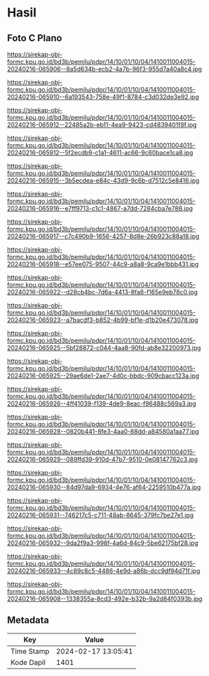 # Hasil

## Foto C Plano

https://sirekap-obj-formc.kpu.go.id/bd3b/pemilu/pdpr/14/10/01/10/04/1410011004015-20240216-065906--8a5d634b-ecb2-4a7b-96f3-955d7a40a8c4.jpg

https://sirekap-obj-formc.kpu.go.id/bd3b/pemilu/pdpr/14/10/01/10/04/1410011004015-20240216-065910--6a193543-758e-49f1-8784-c3d032de3e92.jpg

https://sirekap-obj-formc.kpu.go.id/bd3b/pemilu/pdpr/14/10/01/10/04/1410011004015-20240216-065912--22485a2b-eb11-4ea9-9423-cd4839401f8f.jpg

https://sirekap-obj-formc.kpu.go.id/bd3b/pemilu/pdpr/14/10/01/10/04/1410011004015-20240216-065912--5f2ecdb9-c1a1-4611-ac66-9c60bace1ca8.jpg

https://sirekap-obj-formc.kpu.go.id/bd3b/pemilu/pdpr/14/10/01/10/04/1410011004015-20240216-065915--3b5ecdea-e84c-43d9-9c6b-d7512c5e8416.jpg

https://sirekap-obj-formc.kpu.go.id/bd3b/pemilu/pdpr/14/10/01/10/04/1410011004015-20240216-065916--e7ff9713-c1c1-4867-a7dd-7284cba7e788.jpg

https://sirekap-obj-formc.kpu.go.id/bd3b/pemilu/pdpr/14/10/01/10/04/1410011004015-20240216-065917--c7c490b9-1656-4257-8d8e-26b923c88a18.jpg

https://sirekap-obj-formc.kpu.go.id/bd3b/pemilu/pdpr/14/10/01/10/04/1410011004015-20240216-065918--e57ee075-9507-44c9-a8a8-9ca9e1bbb431.jpg

https://sirekap-obj-formc.kpu.go.id/bd3b/pemilu/pdpr/14/10/01/10/04/1410011004015-20240216-065922--d28cb4bc-7d6a-4413-8fa8-f165e9eb78c0.jpg

https://sirekap-obj-formc.kpu.go.id/bd3b/pemilu/pdpr/14/10/01/10/04/1410011004015-20240216-065923--a7bacdf3-b852-4b99-bf1e-d1b20e473078.jpg

https://sirekap-obj-formc.kpu.go.id/bd3b/pemilu/pdpr/14/10/01/10/04/1410011004015-20240216-065925--5bf28872-c044-4aa8-90fd-ab8e32200973.jpg

https://sirekap-obj-formc.kpu.go.id/bd3b/pemilu/pdpr/14/10/01/10/04/1410011004015-20240216-065925--29ae6de1-2ae7-4d0c-bbdc-909cbacc123a.jpg

https://sirekap-obj-formc.kpu.go.id/bd3b/pemilu/pdpr/14/10/01/10/04/1410011004015-20240216-065926--4ff41039-f139-4de9-8eac-f96488c569a3.jpg

https://sirekap-obj-formc.kpu.go.id/bd3b/pemilu/pdpr/14/10/01/10/04/1410011004015-20240216-065928--0820b441-8fe3-4aa0-88dd-a84580a1aa77.jpg

https://sirekap-obj-formc.kpu.go.id/bd3b/pemilu/pdpr/14/10/01/10/04/1410011004015-20240216-065929--089ffd39-910d-47b7-9510-0e08147762c3.jpg

https://sirekap-obj-formc.kpu.go.id/bd3b/pemilu/pdpr/14/10/01/10/04/1410011004015-20240216-065930--84d97da9-6934-4e76-af64-2259510b477a.jpg

https://sirekap-obj-formc.kpu.go.id/bd3b/pemilu/pdpr/14/10/01/10/04/1410011004015-20240216-065931--746217c5-c711-48ab-8645-379fc7be27e1.jpg

https://sirekap-obj-formc.kpu.go.id/bd3b/pemilu/pdpr/14/10/01/10/04/1410011004015-20240216-065932--9da2f9a3-998f-4a6d-84c9-5be62175bf28.jpg

https://sirekap-obj-formc.kpu.go.id/bd3b/pemilu/pdpr/14/10/01/10/04/1410011004015-20240216-065933--4c89c8c5-4486-4e9d-a86b-dcc9df94d71f.jpg

https://sirekap-obj-formc.kpu.go.id/bd3b/pemilu/pdpr/14/10/01/10/04/1410011004015-20240216-065908--1338355a-8cd3-492e-b32b-9a2d84f0393b.jpg


## Metadata

| Key        | Value               |
| ---------- | ------------------- |
| Time Stamp | 2024-02-17 13:05:41 |
| Kode Dapil | 1401                |



